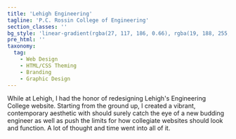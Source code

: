```yaml
---
title: 'Lehigh Engineering'
tagline: 'P.C. Rossin College of Engineering'
section_classes: ''
bg_style: 'linear-gradient(rgba(27, 117, 186, 0.66), rgba(19, 188, 255, 0.66)), url(/user/themes/sathyaram/images/web/engbg.jpg)'
pre_html: ''
taxonomy:
  tag:
    - Web Design
    - HTML/CSS Theming
    - Branding
    - Graphic Design
---
```

While at Lehigh, I had the honor of redesigning Lehigh's Engineering College website. Starting from the ground up, I created a vibrant, contemporary aesthetic with should surely catch the eye of a new budding engineer as well as push the limits for how collegiate websites should look and function. A lot of thought and time went into all of it.